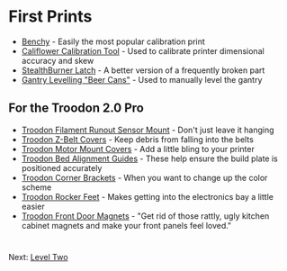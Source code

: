 # First Prints
- [Benchy](https://www.3dbenchy.com/) - Easily the most popular calibration print 
- [Califlower Calibration Tool](https://vector3d.shop/products/califlower-calibration) - Used to calibrate printer dimensional accuracy and skew
- [StealthBurner Latch](https://github.com/500Foods/WelcomeToTroodon/blob/main/docs/level_1/first_print_latch.md) - A better version of a frequently broken part
- [Gantry Levelling "Beer Cans"](https://www.printables.com/model/869496-gantry-leveling-beer-cans-voron-gantry-leveling-ai) - Used to manually level the gantry

## For the Troodon 2.0 Pro 
- [Troodon Filament Runout Sensor Mount](https://www.printables.com/model/568188-filament-sensor-bracket-for-troodon-20) - Don't just leave it hanging
- [Troodon Z-Belt Covers](https://www.printables.com/model/926813-troodon-20-z-belt-covers) - Keep debris from falling into the belts
- [Troodon Motor Mount Covers](https://www.printables.com/model/900588-troodon-20-motor-mount-covers) - Add a little bling to your printer
- [Troodon Bed Alignment Guides](https://github.com/500Foods/WelcomeToTroodon/blob/main/docs/level_1/bed_alignment.md) - These help ensure the build plate is positioned accurately
- [Troodon Corner Brackets](https://github.com/TeamGloomy/Troodon-V2/blob/improved/STL_Files/Formbot/Corner_Piece/Troodonv2cornerpieces.STL) - When you want to change up the color scheme
- [Troodon Rocker Feet](https://www.printables.com/model/629765-troodon-20-rocker-feet) - Makes getting into the electronics bay a little easier
- [Troodon Front Door Magnets](https://www.printables.com/model/916927-troodon-20-pro-front-door-magnets) - "Get rid of those rattly, ugly kitchen cabinet magnets and make your front panels feel loved."
#
Next: [Level Two](https://github.com/500Foods/WelcomeToTroodon#-level-two---get-to-work)
